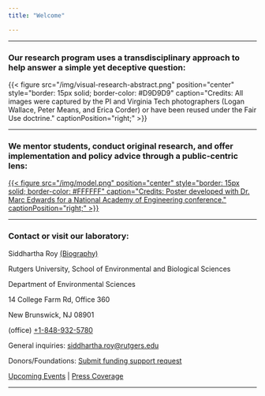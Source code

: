 ```yaml
---
title: "Welcome"

---
```


------

### Our research program uses a transdisciplinary approach to help answer a simple yet deceptive question:
{{< figure src="/img/visual-research-abstract.png" position="center" style="border: 15px solid; border-color: #D9D9D9" caption="Credits: All images were captured by the PI and Virginia Tech photographers (Logan Wallace, Peter Means, and Erica Corder) or have been reused under the Fair Use doctrine." captionPosition="right;" >}}

------

### We mentor students, conduct original research, and offer implementation and policy advice through a public-centric lens:
[{{< figure src="/img/model.png" position="center" style="border: 15px solid; border-color: #FFFFFF" caption="Credits: Poster developed with Dr. Marc Edwards for a National Academy of Engineering conference." captionPosition="right;" >}}](https://onlineethics.org/sites/onlineethics/files/2021-09/NAE%20Edwards%20Roy%20Submission.pdf)

------

### Contact or visit our laboratory:

Siddhartha Roy [(Biography)](/bio/)

Rutgers University, School of Environmental and Biological Sciences

Department of Environmental Sciences

14 College Farm Rd, Office 360

New Brunswick, NJ 08901

(office) [+1-848-932-5780](tel:8489325780)

General inquiries: [siddhartha.roy@rutgers.edu](mailto:siddhartha.roy@rutgers.edu)

Donors/Foundations: [Submit funding support request](mailto:siddhartha.roy@rutgers.edu?subject=Funding)

[Upcoming Events](/events/) | [Press Coverage](/press/)

------
